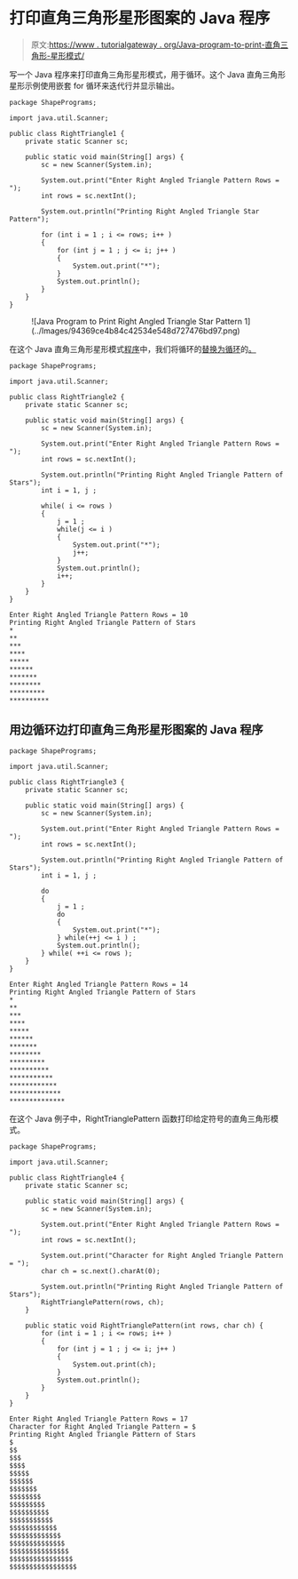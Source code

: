 # 打印直角三角形星形图案的 Java 程序

> 原文:[https://www . tutorialgateway . org/Java-program-to-print-直角三角形-星形模式/](https://www.tutorialgateway.org/java-program-to-print-right-angled-triangle-star-pattern/)

写一个 Java 程序来打印直角三角形星形模式，用于循环。这个 Java 直角三角形星形示例使用嵌套 for 循环来迭代行并显示输出。

```
package ShapePrograms;

import java.util.Scanner;

public class RightTriangle1 {
	private static Scanner sc;

	public static void main(String[] args) {
		sc = new Scanner(System.in);	

		System.out.print("Enter Right Angled Triangle Pattern Rows = ");
		int rows = sc.nextInt();

		System.out.println("Printing Right Angled Triangle Star Pattern");

		for (int i = 1 ; i <= rows; i++ ) 
		{
			for (int j = 1 ; j <= i; j++ ) 	
			{
				System.out.print("*");
			}
			System.out.println();
		}
	}
}
```

<figure class="wp-block-image size-large">![Java Program to Print Right Angled Triangle Star Pattern 1](../Images/94369ce4b84c42534e548d727476bd97.png)</figure>

在这个 Java 直角三角形星形模式[程序](https://www.tutorialgateway.org/learn-java-programs/)中，我们将循环的[替换为循环](https://www.tutorialgateway.org/java-for-loop/)的[。](https://www.tutorialgateway.org/java-while-loop/)

```
package ShapePrograms;

import java.util.Scanner;

public class RightTriangle2 {
	private static Scanner sc;

	public static void main(String[] args) {
		sc = new Scanner(System.in);

		System.out.print("Enter Right Angled Triangle Pattern Rows = ");
		int rows = sc.nextInt();

		System.out.println("Printing Right Angled Triangle Pattern of Stars");
		int i = 1, j ;

		while( i <= rows ) 
		{
			j = 1 ;
			while(j <= i ) 
			{
				System.out.print("*");
				j++;
			}
			System.out.println();
			i++;
		}
	}
}
```

```
Enter Right Angled Triangle Pattern Rows = 10
Printing Right Angled Triangle Pattern of Stars
*
**
***
****
*****
******
*******
********
*********
**********
```

## 用边循环边打印直角三角形星形图案的 Java 程序

```
package ShapePrograms;

import java.util.Scanner;

public class RightTriangle3 {
	private static Scanner sc;

	public static void main(String[] args) {
		sc = new Scanner(System.in);

		System.out.print("Enter Right Angled Triangle Pattern Rows = ");
		int rows = sc.nextInt();

		System.out.println("Printing Right Angled Triangle Pattern of Stars");
		int i = 1, j ;

		do
		{
			j = 1 ;
			do
			{
				System.out.print("*");
			} while(++j <= i ) ;
			System.out.println();
		} while( ++i <= rows );
	}
}
```

```
Enter Right Angled Triangle Pattern Rows = 14
Printing Right Angled Triangle Pattern of Stars
*
**
***
****
*****
******
*******
********
*********
**********
***********
************
*************
**************
```

在这个 Java 例子中，RightTrianglePattern 函数打印给定符号的直角三角形模式。

```
package ShapePrograms;

import java.util.Scanner;

public class RightTriangle4 {
	private static Scanner sc;

	public static void main(String[] args) {
		sc = new Scanner(System.in);

		System.out.print("Enter Right Angled Triangle Pattern Rows = ");
		int rows = sc.nextInt();

		System.out.print("Character for Right Angled Triangle Pattern = ");
		char ch = sc.next().charAt(0);

		System.out.println("Printing Right Angled Triangle Pattern of Stars");
		RightTrianglePattern(rows, ch);	
	}

	public static void RightTrianglePattern(int rows, char ch) {
		for (int i = 1 ; i <= rows; i++ ) 
		{
			for (int j = 1 ; j <= i; j++ ) 
			{
				System.out.print(ch);
			}
			System.out.println();
		}
	}
}
```

```
Enter Right Angled Triangle Pattern Rows = 17
Character for Right Angled Triangle Pattern = $
Printing Right Angled Triangle Pattern of Stars
$
$$
$$$
$$$$
$$$$$
$$$$$$
$$$$$$$
$$$$$$$$
$$$$$$$$$
$$$$$$$$$$
$$$$$$$$$$$
$$$$$$$$$$$$
$$$$$$$$$$$$$
$$$$$$$$$$$$$$
$$$$$$$$$$$$$$$
$$$$$$$$$$$$$$$$
$$$$$$$$$$$$$$$$$
```